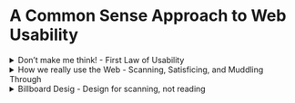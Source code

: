 # A Common Sense Approach to Web Usability

<details>
  <summary>Don’t make me think! - First Law of Usability</summary>

#### “What’s the most important thing I should do if I want to make sure my site or app is easy to use?”
#### “Nothing important should ever be more than two clicks away” or “Speak the user’s language” or “Be consistent.”
- Links and buttons that aren’t obviously clickable. As a user, I should never have to devote a millisecond of thought to whether things are clickable—or not.
- The fact that the people who built the site didn’t care enough to make things obvious—and easy—can erode our confidence in the site and the organization behind it.
- Your goal should be for each page or screen to be self-evident, so that just by looking at it the average user will know what it is and how to use it. 

</details>

<details>
  <summary>How we really use the Web - Scanning, Satisficing, and Muddling Through</summary>

  What they actually do most of the time (if we’re lucky) is glance at each new page, scan some of the text, and click on the first link that catches their interest or vaguely resembles the thing they’re looking for. There are almost always large parts of the page that they don’t even look at. We’re thinking “great literature” (or at least “product brochure”), while the user’s reality is much closer to “billboard going by at 60 miles an hour.

  You have to learn to live with three facts about real-world Web use.
  - FACT OF LIFE #1: We don’t read pages. We scan them.
    - Web use is that people tend to spend very little time reading most Web pages. 
    - Most Web use involves trying to get something done, and usually done quickly. 
    - We just don’t have the time to read any more than necessary.
    - We’re just looking for the bits that match our interests or the task at hand.
  - FACT OF LIFE #2: We don’t make optimal choices. We satisfice.
    - Most of the time we don’t choose the best option—we choose the first reasonable option, a strategy known as satisficing.
    - As soon as we find a link that seems like it might lead to what we’re looking for, there’s a very good chance that we’ll click it.
    - Faced with a problem, a person gathers information, identifies the possible solutions, and chooses the best one. 
    - Why don’t Web users look for the best choice?
      - ```We’re usually in a hurry```. 
      - ```There’s not much of a penalty for guessing wrong```. 
      The penalty for guessing wrong on a Web site is usually only a click or two of the Back button, making satisficing an effective strategy. (Back is the most-used button in Web browsers.)
      - ```Weighing options may not improve our chances```. On poorly designed sites, putting effort into making the best choice doesn’t really help.
      You’re usually just as well off going with your first guess and using the
      Back button if it doesn’t work out.
      - ```Guessing is more fun```. It’s less work than weighing options, and if you guess right, it’s faster. And it introduces an element of chance—the
      pleasant possibility of running into something surprising and good.
      Of course, this is not to say that users never weigh options before they click.It depends on things like their frame of mind, how pressed they are for time, and how much confidence they have in the site.
  - FACT OF LIFE #3: We don’t figure out how things work. We muddle through.
    - One of the things that becomes obvious as soon as you do any usability testing—whether you’re testing Web sites, software, or household appliances is the extent to which people use things all the time without understanding how they work, or with completely wrong-headed ideas about how they work. Faced with any sort of technology, very few people take the time to read instructions. Instead, we forge ahead and muddle through, making up our own vaguely plausible stories about what we’re doing and why it works.

  #### You have a better chance of steering them to the parts of your site that you want them to see.
  #### They’ll feel smarter and more in control when they’re using your site, which will bring them back. 

</details>

<details>
  <summary>Billboard Desig - Design for scanning, not reading</summary>
  
  Faced with the fact that your users are whizzing, Making sure they see and understand as much of what they need to know.
<details>
  <summary>Take advantage of conventions</summary>

  ### One of the best ways to make almost anything easier to grasp in a hurry is to follow the existing conventions—the widely used or ```standardized design patterns```. 

  Conventions have also evolved for different kinds of sites—commerce, colleges, blogs, restaurants, movies, and many more—since all the sites in each category have to solve the same set of problems.

  These conventions didn’t just come out of thin air: They all started life as somebody’s bright idea. If an idea works well enough, other sites imitate it and eventually enough people have seen it in enough places that it needs no explanation.
  When applied well, ```Web conventions make life easier for users because they don’t have to constantly figure out what things are and how they’re supposed to work as they go from site to site.```
  
  ##### ```One problem with conventions: Designers are often reluctant to take advantage of them. ```
  Faced with the prospect of following a convention, there’s a great temptation for designers to try reinventing the wheel instead, largely because they feel (not incorrectly) that they’ve been hired to do something new and different, not the same old thing. Not to mention the fact that praise from peers, awards, and high-profile job offers are rarely based on criteria like “best use of conventions.”
  - ```If you’re going to innovate, you have to understand the value of what you’re replacing``` (or as Dylan put it, “To live outside the law, you must be honest”), and it’s easy to underestimate just how much value conventions provide. 
  - If you’re not going to use an existing Web convention, you need to be sure that what you’re replacing it with either is so clear and self-explanatory that there’s no learning curve—so it’s as good as the convention, or adds so much value that it’s worth a small learning curve.
  - My recommendation: Innovate when you know you have a better idea, but take advantage of conventions when you don’t.

  #### Consistency is always a good thing to strive for within your site or app.
  #### CLARITY TRUMPS CONSISTENCY
  If you can make something significantly clearer by making it slightly inconsistent, choose in favor of clarity.

</details>

<details>
  <summary>Create effective visual hierarchies</summary>

  Another important way to make pages easy to grasp in a hurry is to make sure that the appearance of the things on the page—all of the visual cues— accurately portray the relationships between the things on the page: which things are most important, which things are similar, and which things are part of other things. In other words, each page should have a clear visual hierarchy.

  Pages with a clear visual hierarchy have three traits:
  - The more important something is, the more prominent it is.

      ![WebUsability](./imags/webusabilily-1.jpg "WebUsability")
  - Things that are related logically are related visually.

      ![WebUsability](./imags/webusabilily-2.jpg "WebUsability") 
  - Things are “nested” visually to show what’s part of what.

      ![WebUsability](./imags/webusabilily-3.jpg "WebUsability") 
</details>

<details>
  <summary>Break up pages into clearly defined areas</summary>
  
  Dividing the page into clearly defined areas is important because it allows users to decide quickly which areas of the page to focus on and which areas they can safely ignore. Eye-tracking studies of Web page scanning suggest that users decide very quickly in their initial glances which parts of the page are likely to have useful information and then rarely look at the other parts— almost as though they weren’t there. (Banner blindness—the ability of users to completely ignore areas they think will contain ads—is just the extreme case.)

</details>

<details>
  <summary>Make it obvious what’s clickable</summary>

  #### Since a large part of what people are doing on the Web is looking for the next thing to click, it’s important to make it easy to tell what’s clickable.
  As we scan a page, we’re looking for a variety of visual cues that identify things as clickable (or “tappable” on touch screens)—things like shape (buttons, tabs, etc.), location (in a menu bar, for instance), and formatting (color and underlining).

</details>

<details>
  <summary>Eliminate distractions</summary>

  ### One of the great enemies of easy-to-grasp pages is visual noise.
  There are really three different kinds of noise:
  - #### Shouting
    When everything on the page is clamoring for your attention, the effect can be overwhelming.
  - #### Disorganization. 
    Some pages look like a room that’s been ransacked, with things strewn everywhere. 
    #### This is a sure sign that the designer doesn’t understand the importance of using grids to align the elements on a page.
  - #### Clutter 
    When you’re editing your Web pages, it’s probably a good idea to start
    with the assumption that everything is visual noise (the “presumed
    guilty until proven innocent” approach) and get rid of anything that’s
    not making a real contribution. In the face of limited time and attention,
    everything that’s not part of the solution must go.
</details>

<details>
  <summary>Format content to support scanning</summary>
  
  ### The way your text is formatted can do a lot to make it easier for them and saving reading time.
  Here are the most important things you can do to make your pages scanfriendly:
  - Use plenty of headings. 
    Well-written, thoughtful headings interspersed in the text act as an informal outline or table of contents for a page. Also, be sure to format headings correctly. 

    Two very important things about the styling of headings that people often overlook:
    - If you’re using more than one level of heading, make sure there’s an obvious, impossible-to-miss visual distinction between them. You can do this by making each higher level larger or by leaving more space above it.
    - Even more important: Don’t let your headings float. Make sure they’re closer to the section they introduce than to the section they follow. This makes a huge difference.
  - Keep paragraphs short. 
    Long paragraphs confront the reader with daunting, they make it harder for readers to keep their place, and they’re harder to scan than a series of shorter paragraphs.

    If you examine a long paragraph, you’ll almost always find that there’s a reasonable place to break it in two. Get in the habit of doing it.
  - Use bulleted lists. 
    Think of it this way: Almost anything that can be a bulleted list probably should be. Just look at your paragraphs for any series of items separated by commas or semicolons and you’ll find likely candidates. And for optimal readability, there should be a small amount of additional space between the items in the list.
  - Highlight key terms. 
    Much page scanning consists of looking for key words and phrases. Formatting the most important ones in bold where they first appear in the text makes them easier to find. (If they’re already text links, you obviously don’t have to.) 
</details>

</details>